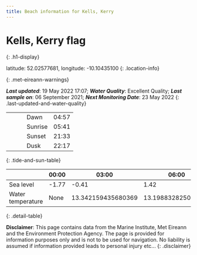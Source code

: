 ```yaml
---
title: Beach information for Kells, Kerry
---
```

# Kells, Kerry <span class="material-icons blue-flag" alt="This a Blue Flag beach">flag</span>
{: .h1-display}

latitude: 52.02577681, longitude: -10.10435100
{: .location-info}


{: .met-eireann-warnings}

___Last updated___: 19 May 2022 17:07; ___Water Quality___: Excellent Quality;
___Last sample on___: 06 September 2021; ___Next Monitoring Date___: 23 May 2022
{: .last-updated-and-water-quality}

|   |   |   |   |   |
|---|---|---|---|---|
|   |   |   | Dawn  | 04:57 |
|   |   |   | Sunrise  | 05:41 |
|   |   |   | Sunset  | 21:33 |
|   |   |   | Dusk  | 22:17 |
{: .tide-and-sun-table}

<div></div>

| | 00:00 | 03:00 | 06:00 | 09:00 | 12:00 | 15:00 | 18:00 | 21:00 |
|---|---|---|---|---|---|---|---|---|
| Sea level | -1.77 | -0.41 | 1.42 | 0.35| -1.53 | -0.48 | 1.47 | 0.72 |
| Water temperature | None | 13.342159435680369 | 13.198832825088438 | 13.307997237848692 | 13.474240591120225 | 13.471853393181497 | 13.385836062377297 | 13.481304455136303 |
{: .detail-table}

__Disclaimer__: This page contains data from the Marine Institute,
Met Eireann and the Environment Protection Agency. The page is provided for
information purposes only and is not to be used for navigation. No liability
is assumed if information provided leads to personal injury etc...
{: .disclaimer}
